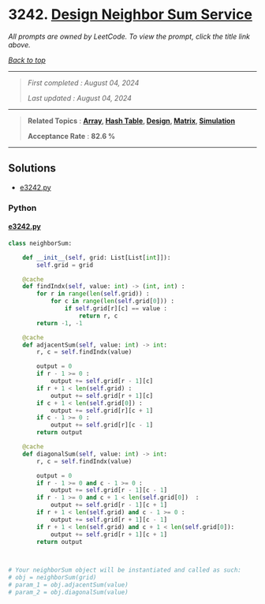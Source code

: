 # 3242. [Design Neighbor Sum Service](<https://leetcode.com/problems/design-neighbor-sum-service>)

*All prompts are owned by LeetCode. To view the prompt, click the title link above.*

*[Back to top](<../README.md>)*

------

> *First completed : August 04, 2024*
>
> *Last updated : August 04, 2024*

------

> **Related Topics** : **[Array](<by_topic/Array.md>), [Hash Table](<by_topic/Hash Table.md>), [Design](<by_topic/Design.md>), [Matrix](<by_topic/Matrix.md>), [Simulation](<by_topic/Simulation.md>)**
>
> **Acceptance Rate** : **82.6 %**

------

## Solutions

- [e3242.py](<../my-submissions/e3242.py>)
### Python
#### [e3242.py](<../my-submissions/e3242.py>)
```Python
class neighborSum:

    def __init__(self, grid: List[List[int]]):
        self.grid = grid

    @cache
    def findIndx(self, value: int) -> (int, int) :
        for r in range(len(self.grid)) :
            for c in range(len(self.grid[0])) :
                if self.grid[r][c] == value :
                    return r, c
        return -1, -1

    @cache
    def adjacentSum(self, value: int) -> int:
        r, c = self.findIndx(value)

        output = 0
        if r - 1 >= 0 :
            output += self.grid[r - 1][c]
        if r + 1 < len(self.grid) :
            output += self.grid[r + 1][c]
        if c + 1 < len(self.grid[0]) :
            output += self.grid[r][c + 1]
        if c - 1 >= 0 :
            output += self.grid[r][c - 1]
        return output

    @cache
    def diagonalSum(self, value: int) -> int:
        r, c = self.findIndx(value)

        output = 0
        if r - 1 >= 0 and c - 1 >= 0 :
            output += self.grid[r - 1][c - 1]
        if r - 1 >= 0 and c + 1 < len(self.grid[0])  :
            output += self.grid[r - 1][c + 1]
        if r + 1 < len(self.grid) and c - 1 >= 0 :
            output += self.grid[r + 1][c - 1]
        if r + 1 < len(self.grid) and c + 1 < len(self.grid[0]):
            output += self.grid[r + 1][c + 1]
        return output
        


# Your neighborSum object will be instantiated and called as such:
# obj = neighborSum(grid)
# param_1 = obj.adjacentSum(value)
# param_2 = obj.diagonalSum(value)
```

